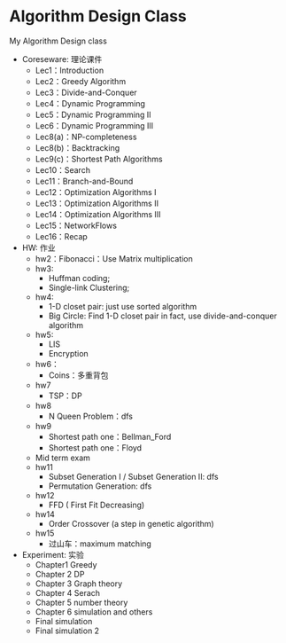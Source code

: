 # Algorithm Design Class
My Algorithm Design  class

* Coreseware: 理论课件
  * Lec1：Introduction
  * Lec2：Greedy Algorithm
  * Lec3：Divide-and-Conquer
  * Lec4：Dynamic Programming
  * Lec5：Dynamic Programming II
  * Lec6：Dynamic Programming III
  * Lec8(a)：NP-completeness
  * Lec8(b)：Backtracking
  * Lec9(c)：Shortest Path Algorithms
  * Lec10：Search
  * Lec11：Branch-and-Bound
  * Lec12：Optimization Algorithms I
  * Lec13：Optimization Algorithms II
  * Lec14：Optimization Algorithms III
  * Lec15：NetworkFlows
  * Lec16：Recap
* HW: 作业
  * hw2：Fibonacci：Use Matrix multiplication
  * hw3:  
    * Huffman coding;	
    * Single-link Clustering;
  * hw4:
    * 1-D closet pair: just use sorted algorithm
    * Big Circle: Find 1-D closet pair in fact, use  divide-and-conquer algorithm
  * hw5:
    * LIS
    * Encryption
  * hw6：
    * Coins：多重背包
  * hw7
    * TSP：DP
  * hw8
    * N Queen Problem：dfs
  * hw9
    * Shortest path one：Bellman_Ford
    * Shortest path one：Floyd
  * Mid term exam
  * hw11
    * Subset Generation I /  Subset Generation II:  dfs
    * Permutation Generation: dfs
  * hw12
    * FFD ( First Fit Decreasing)
  * hw14
    * Order Crossover (a step in genetic algorithm)
  * hw15
    * 过山车：maximum matching
* Experiment: 实验
  * Chapter1 Greedy
  * Chapter 2 DP
  * Chapter 3 Graph theory
  * Chapter 4 Serach
  * Chapter 5 number theory
  * Chapter 6 simulation and others
  * Final simulation
  * Final simulation 2